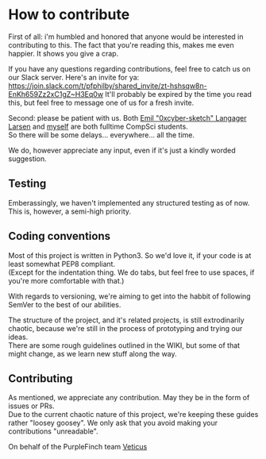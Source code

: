 # How to contribute

First of all: i'm humbled and honored that anyone would be interested in contributing to this. The fact that you're reading this, makes me even happier. It shows you give a crap.  

If you have any questions regarding contributions, feel free to catch us on our Slack server. Here's an invite for ya: https://join.slack.com/t/pfphilby/shared_invite/zt-hshsqw8n-EnKh659Zz2xC1gZ~H3Eq0w
It'll probably be expired by the time you read this, but feel free to message one of us for a fresh invite.  

Second: please be patient with us. Both [Emil "0xcyber-sketch" Langager Larsen](https://github.com/0xcyber-sketch) and [myself](https://github.com/Veticus) are both fulltime CompSci students.   
So there will be some delays... everywhere... all the time.

We do, however appreciate any input, even if it's just a kindly worded suggestion.



## Testing
Emberassingly, we haven't implemented any structured testing as of now. This is, however, a semi-high priority.


## Coding conventions
Most of this project is written in Python3. So we'd love it, if your code is at least somewhat PEP8 compliant.  
(Except for the indentation thing. We do tabs, but feel free to use spaces, if you're more comfortable with that.)

With regards to versioning, we're aiming to get into the habbit of following SemVer to the best of our abilities.  

The structure of the project, and it's related projects, is still extrodinarily chaotic, because we're still in the process of prototyping and trying our ideas.  
There are some rough guidelines outlined in the WIKI, but some of that might change, as we learn new stuff along the way.

## Contributing
As mentioned, we appreciate any contribution. May they be in the form of issues or PRs.  
Due to the current chaotic nature of this project, we're keeping these guides rather "loosey goosey". We only ask that you avoid making your contributions "unreadable".  



On behalf of the PurpleFinch team
[Veticus](https://github.com/Veticus)
